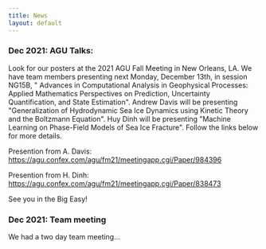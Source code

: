 ```yaml
---
title: News
layout: default
---
```


### Dec 2021: AGU Talks:

Look for our posters at the 2021 AGU Fall Meeting in New Orleans, LA. We have team members presenting next Monday, December 13th, in session NG15B, " Advances in Computational Analysis in Geophysical Processes: Applied Mathematics Perspectives on Prediction, Uncertainty Quantification, and State Estimation". Andrew Davis will be presenting "Generalization of Hydrodynamic Sea Ice Dynamics using Kinetic Theory and the Boltzmann Equation". Huy Dinh will be presenting "Machine Learning on Phase-Field Models of Sea Ice Fracture". Follow the links below for more details.

Presention from A. Davis: <a href="https://agu.confex.com/agu/fm21/meetingapp.cgi/Paper/984396">https://agu.confex.com/agu/fm21/meetingapp.cgi/Paper/984396</a>


Presention from H. Dinh: <a href="https://agu.confex.com/agu/fm21/meetingapp.cgi/Paper/838473">https://agu.confex.com/agu/fm21/meetingapp.cgi/Paper/838473</a>

See you in the Big Easy!

### Dec 2021: Team meeting

We had a two day team meeting...

<!-- The NYU/Darthmouth team hosted a productive two-day online meeting between our MURI groups on December 3&mdash4. Our groups shared their progress on their research projects. Then, we set goals toward collaborative work, within and outside our MURI, and outreach to young scientists and potential collabortors. -->

